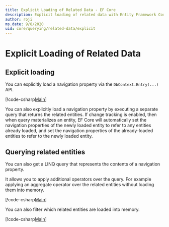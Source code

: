 ```yaml
---
title: Explicit Loading of Related Data - EF Core
description: Explicit loading of related data with Entity Framework Core
author: roji
ms.date: 9/8/2020
uid: core/querying/related-data/explicit
---
```

# Explicit Loading of Related Data

## Explicit loading

You can explicitly load a navigation property via the `DbContext.Entry(...)` API.

[!code-csharp[Main](../../../../samples/core/Querying/RelatedData/Sample.cs#Eager)]

You can also explicitly load a navigation property by executing a separate query that returns the related entities. If change tracking is enabled, then when query materializes an entity, EF Core will automatically set the navigation properties of the newly loaded entity to refer to any entities already loaded, and set the navigation properties of the already-loaded entities to refer to the newly loaded entity.

## Querying related entities

You can also get a LINQ query that represents the contents of a navigation property.

It allows you to apply additional operators over the query. For example applying an aggregate operator over the related entities without loading them into memory.

[!code-csharp[Main](../../../../samples/core/Querying/RelatedData/Sample.cs#NavQueryAggregate)]

You can also filter which related entities are loaded into memory.

[!code-csharp[Main](../../../../samples/core/Querying/RelatedData/Sample.cs#NavQueryFiltered)]
